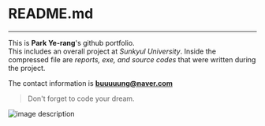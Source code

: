 <!--Heading-->
# README.md
<!--Line-->
___

<!--Text attributes-->
This is **Park Ye-rang**'s github portfolio.<br>
This includes an overall project at *Sunkyul University*.
Inside the compressed file are *reports, exe, and source codes* that were written during the project.

The contact information is **buuuuung@naver.com**

<!--Quote-->
> Don't forget to code your dream.

<!--bullet list
Fruite:
* apple
* lemon
Other fruite:
- peach
- melon
-->

<!--Numbered list
1. first
2. second
3. third
-->

<!--Link
Click [here](http://www.naver.com/)
-->

<!--Image-->
![image description](https://i.pinimg.com/736x/12/38/f2/1238f24679c9585c0e68783a90d71a92.jpg)

<!--Table
|Header|Description|
|:--:|:--:|
|Cell1|Cell2|
|Cell3|Cell4|
-->

<!--Code
`console.log('your message')`


 <!--
Task list
 - [x] task1
 - [ ] task2
 조금 더 공부해보고 싶다면, Github Flavored Markdown에서 공부하기
 -->
